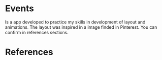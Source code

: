 # Events
Is a app developed to practice my skills in development of layout and animations. The layout was inspired in a image finded in Pinterest. You can confirm in references sections.

# References
<image>
